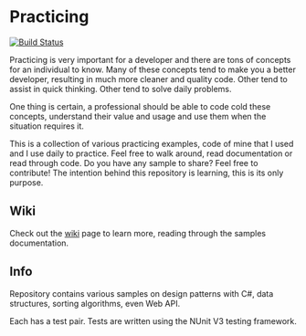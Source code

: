 # Practicing

[![Build Status](https://travis-ci.org/gdyrrahitis/practicing-samples.svg?branch=master)](https://travis-ci.org/gdyrrahitis/practicing-samples)

Practicing is very important for a developer and there are tons of concepts for an individual to know. Many of these concepts tend to make you a better developer, resulting in much more cleaner and quality code. Other tend to assist in quick thinking. Other tend to solve daily problems.

One thing is certain, a professional should be able to code cold these concepts, understand their value and usage and use them when the situation requires it.

This is a collection of various practicing examples, code of mine that I used and I use daily to practice. Feel free to walk around, read documentation or read through code. Do you have any sample to share? Feel free to contribute! The intention behind this repository is learning, this is its only purpose.

## Wiki
Check out the [wiki](https://github.com/gdyrrahitis/practicing-samples/wiki) page to learn more, reading through the samples documentation.

## Info

Repository contains various samples on design patterns with C#, data structures, sorting algorithms, even Web API.

Each has a test pair. Tests are written using the NUnit V3 testing framework.